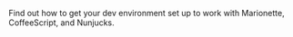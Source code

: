 Find out how to get your dev environment set up to work with Marionette, CoffeeScript, and Nunjucks.
